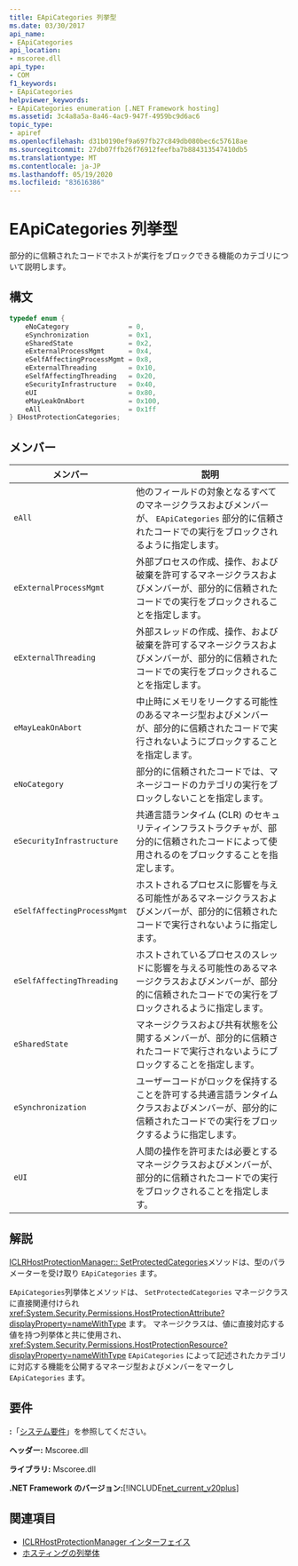 ```yaml
---
title: EApiCategories 列挙型
ms.date: 03/30/2017
api_name:
- EApiCategories
api_location:
- mscoree.dll
api_type:
- COM
f1_keywords:
- EApiCategories
helpviewer_keywords:
- EApiCategories enumeration [.NET Framework hosting]
ms.assetid: 3c4a8a5a-8a46-4ac9-947f-4959bc9d6ac6
topic_type:
- apiref
ms.openlocfilehash: d31b0190ef9a697fb27c849db080bec6c57618ae
ms.sourcegitcommit: 27db07ffb26f76912feefba7b884313547410db5
ms.translationtype: MT
ms.contentlocale: ja-JP
ms.lasthandoff: 05/19/2020
ms.locfileid: "83616386"
---
```

# <a name="eapicategories-enumeration"></a>EApiCategories 列挙型
部分的に信頼されたコードでホストが実行をブロックできる機能のカテゴリについて説明します。  
  
## <a name="syntax"></a>構文  
  
```cpp  
typedef enum {  
    eNoCategory               = 0,  
    eSynchronization          = 0x1,  
    eSharedState              = 0x2,  
    eExternalProcessMgmt      = 0x4,  
    eSelfAffectingProcessMgmt = 0x8,  
    eExternalThreading        = 0x10,  
    eSelfAffectingThreading   = 0x20,  
    eSecurityInfrastructure   = 0x40,  
    eUI                       = 0x80,  
    eMayLeakOnAbort           = 0x100,  
    eAll                      = 0x1ff  
} EHostProtectionCategories;  
```  
  
## <a name="members"></a>メンバー  
  
|メンバー|説明|  
|------------|-----------------|  
|`eAll`|他のフィールドの対象となるすべてのマネージクラスおよびメンバーが、 `EApiCategories` 部分的に信頼されたコードでの実行をブロックされるように指定します。|  
|`eExternalProcessMgmt`|外部プロセスの作成、操作、および破棄を許可するマネージクラスおよびメンバーが、部分的に信頼されたコードでの実行をブロックされることを指定します。|  
|`eExternalThreading`|外部スレッドの作成、操作、および破棄を許可するマネージクラスおよびメンバーが、部分的に信頼されたコードでの実行をブロックされることを指定します。|  
|`eMayLeakOnAbort`|中止時にメモリをリークする可能性のあるマネージ型およびメンバーが、部分的に信頼されたコードで実行されないようにブロックすることを指定します。|  
|`eNoCategory`|部分的に信頼されたコードでは、マネージコードのカテゴリの実行をブロックしないことを指定します。|  
|`eSecurityInfrastructure`|共通言語ランタイム (CLR) のセキュリティインフラストラクチャが、部分的に信頼されたコードによって使用されるのをブロックすることを指定します。|  
|`eSelfAffectingProcessMgmt`|ホストされるプロセスに影響を与える可能性があるマネージクラスおよびメンバーが、部分的に信頼されたコードで実行されないように指定します。|  
|`eSelfAffectingThreading`|ホストされているプロセスのスレッドに影響を与える可能性のあるマネージクラスおよびメンバーが、部分的に信頼されたコードでの実行をブロックされるように指定します。|  
|`eSharedState`|マネージクラスおよび共有状態を公開するメンバーが、部分的に信頼されたコードで実行されないようにブロックすることを指定します。|  
|`eSynchronization`|ユーザーコードがロックを保持することを許可する共通言語ランタイムクラスおよびメンバーが、部分的に信頼されたコードでの実行をブロックするように指定します。|  
|`eUI`|人間の操作を許可または必要とするマネージクラスおよびメンバーが、部分的に信頼されたコードでの実行をブロックされることを指定します。|  
  
## <a name="remarks"></a>解説  
 [ICLRHostProtectionManager:: SetProtectedCategories](iclrhostprotectionmanager-setprotectedcategories-method.md)メソッドは、型のパラメーターを受け取り `EApiCategories` ます。  
  
 `EApiCategories`列挙体とメソッドは、 `SetProtectedCategories` マネージクラスに直接関連付けられ <xref:System.Security.Permissions.HostProtectionAttribute?displayProperty=nameWithType> ます。 マネージクラスは、値に直接対応する値を持つ列挙体と共に使用され、 <xref:System.Security.Permissions.HostProtectionResource?displayProperty=nameWithType> `EApiCategories` によって記述されたカテゴリに対応する機能を公開するマネージ型およびメンバーをマークし `EApiCategories` ます。  
  
## <a name="requirements"></a>要件  
 **:**「[システム要件](../../get-started/system-requirements.md)」を参照してください。  
  
 **ヘッダー:** Mscoree.dll  
  
 **ライブラリ:** Mscoree.dll  
  
 **.NET Framework のバージョン:**[!INCLUDE[net_current_v20plus](../../../../includes/net-current-v20plus-md.md)]  
  
## <a name="see-also"></a>関連項目

- [ICLRHostProtectionManager インターフェイス](iclrhostprotectionmanager-interface.md)
- [ホスティングの列挙体](hosting-enumerations.md)
